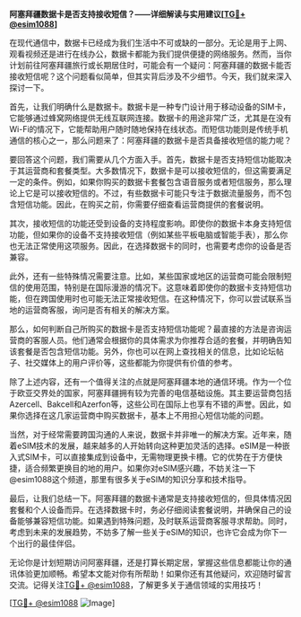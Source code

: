 **阿塞拜疆数据卡是否支持接收短信？——详细解读与实用建议[[TG💪+ @esim1088](https://t.me/s/esim1088)]**

在现代通信中，数据卡已经成为我们生活中不可或缺的一部分。无论是用于上网、观看视频还是进行在线办公，数据卡都能为我们提供便捷的网络服务。然而，当你计划前往阿塞拜疆旅行或长期居住时，可能会有一个疑问：阿塞拜疆的数据卡能否接收短信呢？这个问题看似简单，但其实背后涉及不少细节。今天，我们就来深入探讨一下。

首先，让我们明确什么是数据卡。数据卡是一种专门设计用于移动设备的SIM卡，它能够通过蜂窝网络提供无线互联网连接。数据卡的用途非常广泛，尤其是在没有Wi-Fi的情况下，它能帮助用户随时随地保持在线状态。而短信功能则是传统手机通信的核心之一，那么问题来了：阿塞拜疆的数据卡是否具备接收短信的能力呢？

要回答这个问题，我们需要从几个方面入手。首先，数据卡是否支持短信功能取决于其运营商和套餐类型。大多数情况下，数据卡是可以接收短信的，但这需要满足一定的条件。例如，如果你购买的数据卡套餐包含语音服务或者短信服务，那么理论上它是可以接收短信的。不过，有些数据卡可能只专注于数据流量服务，而不包含短信功能。因此，在购买之前，你需要仔细查看运营商提供的套餐说明。

其次，接收短信的功能还受到设备的支持程度影响。即使你的数据卡本身支持短信功能，但如果你的设备不支持接收短信（例如某些平板电脑或智能手表），那么你也无法正常使用这项服务。因此，在选择数据卡的同时，也需要考虑你的设备是否兼容。

此外，还有一些特殊情况需要注意。比如，某些国家或地区的运营商可能会限制短信的使用范围，特别是在国际漫游的情况下。这意味着即使你的数据卡支持短信功能，但在跨国使用时也可能无法正常接收短信。在这种情况下，你可以尝试联系当地的运营商客服，询问是否有相关的解决方案。

那么，如何判断自己所购买的数据卡是否支持短信功能呢？最直接的方法是咨询运营商的客服人员。他们通常会根据你的具体需求为你推荐合适的套餐，并明确告知该套餐是否包含短信功能。另外，你也可以在网上查找相关的信息，比如论坛帖子、社交媒体上的用户评价等，这些都能为你提供有价值的参考。

除了上述内容，还有一个值得关注的点就是阿塞拜疆本地的通信环境。作为一个位于欧亚交界处的国家，阿塞拜疆拥有较为完善的电信基础设施。其主要运营商包括Azercell、Bakcell和Azerfon等，这些公司在国际上也享有不错的声誉。因此，如果你选择在这几家运营商中购买数据卡，基本上不用担心短信功能的问题。

当然，对于经常需要跨国沟通的人来说，数据卡并非唯一的解决方案。近年来，随着eSIM技术的发展，越来越多的人开始转向这种更加灵活的选择。eSIM是一种嵌入式SIM卡，可以直接集成到设备中，无需物理更换卡槽。它的优势在于方便快捷，适合频繁更换目的地的用户。如果你对eSIM感兴趣，不妨关注一下@esim1088这个频道，那里有很多关于eSIM的知识分享和技术指导。

最后，让我们总结一下。阿塞拜疆的数据卡通常是支持接收短信的，但具体情况因套餐和个人设备而异。在选择数据卡时，务必仔细阅读套餐说明，并确保自己的设备能够兼容短信功能。如果遇到特殊问题，及时联系运营商客服寻求帮助。同时，考虑到未来的发展趋势，不妨多了解一些关于eSIM的知识，也许它会成为你下一个出行的最佳伴侣。

无论你是计划短期访问阿塞拜疆，还是打算长期定居，掌握这些信息都能让你的通讯体验更加顺畅。希望本文能对你有所帮助！如果你还有其他疑问，欢迎随时留言交流。记得关注[TG💪+ @esim1088](https://t.me/s/esim1088)，了解更多关于通信领域的实用技巧！

[[TG💪+ @esim1088](https://t.me/s/esim1088) ![Image](https://i.postimg.cc/4NQfJmqS/Snipaste-2025-05-13-00-14-12.png)]